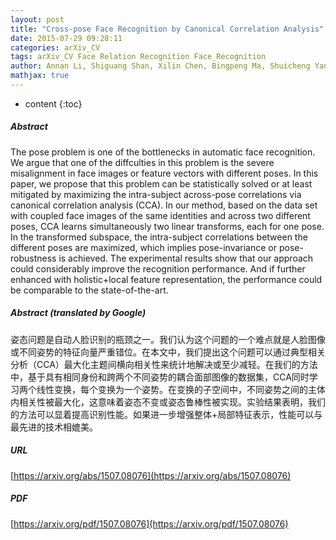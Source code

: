 ```yaml
---
layout: post
title: "Cross-pose Face Recognition by Canonical Correlation Analysis"
date: 2015-07-29 09:28:11
categories: arXiv_CV
tags: arXiv_CV Face Relation Recognition Face_Recognition
author: Annan Li, Shiguang Shan, Xilin Chen, Bingpeng Ma, Shuicheng Yan, Wen Gao
mathjax: true
---
```


* content
{:toc}

##### Abstract
The pose problem is one of the bottlenecks in automatic face recognition. We argue that one of the diffculties in this problem is the severe misalignment in face images or feature vectors with different poses. In this paper, we propose that this problem can be statistically solved or at least mitigated by maximizing the intra-subject across-pose correlations via canonical correlation analysis (CCA). In our method, based on the data set with coupled face images of the same identities and across two different poses, CCA learns simultaneously two linear transforms, each for one pose. In the transformed subspace, the intra-subject correlations between the different poses are maximized, which implies pose-invariance or pose-robustness is achieved. The experimental results show that our approach could considerably improve the recognition performance. And if further enhanced with holistic+local feature representation, the performance could be comparable to the state-of-the-art.

##### Abstract (translated by Google)
姿态问题是自动人脸识别的瓶颈之一。我们认为这个问题的一个难点就是人脸图像或不同姿势的特征向量严重错位。在本文中，我们提出这个问题可以通过典型相关分析（CCA）最大化主题间横向相关性来统计地解决或至少减轻。在我们的方法中，基于具有相同身份和跨两个不同姿势的耦合面部图像的数据集，CCA同时学习两个线性变换，每个变换为一个姿势。在变换的子空间中，不同姿势之间的主体内相关性被最大化，这意味着姿态不变或姿态鲁棒性被实现。实验结果表明，我们的方法可以显着提高识别性能。如果进一步增强整体+局部特征表示，性能可以与最先进的技术相媲美。

##### URL
[https://arxiv.org/abs/1507.08076](https://arxiv.org/abs/1507.08076)

##### PDF
[https://arxiv.org/pdf/1507.08076](https://arxiv.org/pdf/1507.08076)

